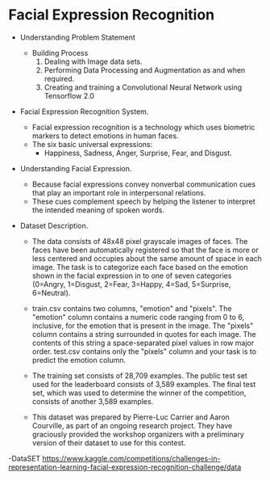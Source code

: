 # Facial Expression Recognition
 - Understanding Problem Statement
     - Building Process
         1. Dealing with Image data sets.
         2. Performing Data Processing and Augmentation as and when required.
         3. Creating and training a Convolutional Neural Network using Tensorflow 2.0 

- Facial Expression Recognition System.
   - Facial expression recognition is a technology which uses biometric markers to detect emotions in human faces. 
   - The six basic universal expressions: 
       - Happiness, Sadness, Anger, Surprise, Fear, and Disgust.
- Understanding Facial Expression.
    - Because facial expressions convey nonverbal communication cues that play an important role in interpersonal relations.
    - These cues complement speech by helping the listener to interpret the intended meaning of spoken words. 
- Dataset Description.
    - The data consists of 48x48 pixel grayscale images of faces. The faces have been automatically registered so that the face is more or less centered and occupies about the same amount of space in each image. The task is to categorize each face based on the emotion shown in the facial expression in to one of seven categories (0=Angry, 1=Disgust, 2=Fear, 3=Happy, 4=Sad, 5=Surprise, 6=Neutral).
    - train.csv contains two columns, "emotion" and "pixels". The "emotion" column contains a numeric code ranging from 0 to 6, inclusive, for the emotion that is present in the image. The "pixels" column contains a string surrounded in quotes for each image. The contents of this string a space-separated pixel values in row major order. test.csv contains only the "pixels" column and your task is to predict the emotion column.

    - The training set consists of 28,709 examples. The public test set used for the leaderboard consists of 3,589 examples. The final test set, which was used to determine the winner of the competition, consists of another 3,589 examples.

    - This dataset was prepared by Pierre-Luc Carrier and Aaron Courville, as part of an ongoing research project. They have graciously provided the workshop organizers with a preliminary version of their dataset to use for this contest.

-DataSET 
https://www.kaggle.com/competitions/challenges-in-representation-learning-facial-expression-recognition-challenge/data





        




